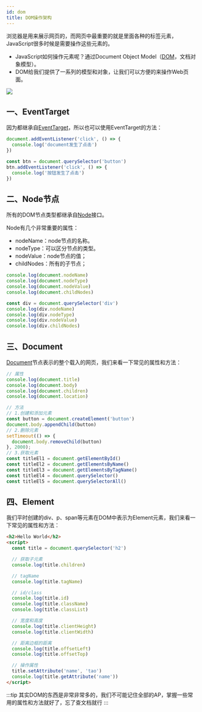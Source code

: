 ```yaml
---
id: dom
title: DOM操作架构
---
```


<!-- truncate -->

浏览器是用来展示网页的，而网页中最重要的就是里面各种的标签元素，JavaScript很多时候是需要操作这些元素的。
- JavaScript如何操作元素呢？通过Document Object Model（[DOM](https://developer.mozilla.org/zh-CN/docs/Web/API/Document_Object_Model)，文档对象模型）。
- DOM给我们提供了一系列的模型和对象，让我们可以方便的来操作Web页面。



![](https://gitee.com/itsandy/picgo-img/raw/master/JavaScript/DOM的架构.png)

## 一、EventTarget

因为都继承自[EventTarget](https://developer.mozilla.org/zh-CN/docs/Web/API/EventTarget)，所以也可以使用EventTarget的方法：

```js
document.addEventListener('click', () => {
  console.log('document发生了点击')
})

const btn = document.querySelector('button')
btn.addEventListener('click', () => {
  console.log('按钮发生了点击')
})
```

## 二、Node节点

所有的DOM节点类型都继承自[Node](https://developer.mozilla.org/zh-CN/docs/Web/API/Node)接口。

Node有几个非常重要的属性：
- nodeName：node节点的名称。
- nodeType：可以区分节点的类型。
- nodeValue：node节点的值；
- childNodes：所有的子节点；

```js
console.log(document.nodeName)
console.log(document.nodeType)
console.log(document.nodeValue)
console.log(document.childNodes)

const div = document.querySelector('div')
console.log(div.nodeName)
console.log(div.nodeType)
console.log(div.nodeValue)
console.log(div.childNodes)
```

## 三、Document

[Document](https://developer.mozilla.org/zh-CN/docs/Web/API/Document)节点表示的整个载入的网页，我们来看一下常见的属性和方法：

```js
// 属性
console.log(document.title)
console.log(document.body)
console.log(document.children)
console.log(document.location)

// 方法
// 1.创建和添加元素
const button = document.createElement('button')
document.body.appendChild(button)
// 2.删除元素
setTimeout(() => {
  document.body.removeChild(button)
}, 2000);
// 3.获取元素
const titleEl1 = document.getElementById()
const titleEl2 = document.getElementsByName()
const titleEl3 = document.getElementsByTagName()
const titleEl4 = document.querySelector()
const titleEl5 = document.querySelectorAll()
```

## 四、Element

我们平时创建的div、p、span等元素在DOM中表示为Element元素，我们来看一下常见的属性和方法：

```html
<h2>Hello World</h2>
<script>
  const title = document.querySelector('h2')

  // 获取子元素
  console.log(title.children)

  // tagName
  console.log(title.tagName)

  // id/class
  console.log(title.id)
  console.log(title.className)
  console.log(title.classList)

  // 宽度和高度
  console.log(title.clientHeight)
  console.log(title.clientWidth)

  // 距离边框的距离
  console.log(title.offsetLeft)
  console.log(title.offsetTop)

  // 操作属性
  title.setAttribute('name', 'tao')
  console.log(title.getAttribute('name'))
</script>
```

:::tip
其实DOM的东西是非常非常多的，我们不可能记住全部的AP，掌握一些常用的属性和方法就好了，忘了查文档就行
:::
